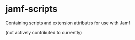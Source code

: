 # jamf-scripts


Containing scripts and extension attributes for use with Jamf

(not actively contributed to currently)
